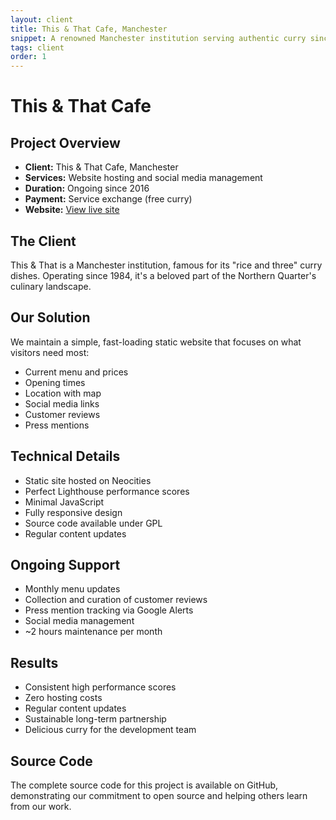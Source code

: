 ```yaml
---
layout: client
title: This & That Cafe, Manchester
snippet: A renowned Manchester institution serving authentic curry since 1984
tags: client
order: 1
---
```


# This & That Cafe

## Project Overview
- **Client:** This & That Cafe, Manchester
- **Services:** Website hosting and social media management
- **Duration:** Ongoing since 2016
- **Payment:** Service exchange (free curry)
- **Website:** [View live site](https://thisandthatcafe.neocities.org)

## The Client
This & That is a Manchester institution, famous for its "rice and three" curry dishes. Operating since 1984, it's a beloved part of the Northern Quarter's culinary landscape.

## Our Solution
We maintain a simple, fast-loading static website that focuses on what visitors need most:
- Current menu and prices
- Opening times
- Location with map
- Social media links
- Customer reviews
- Press mentions

## Technical Details
- Static site hosted on Neocities
- Perfect Lighthouse performance scores
- Minimal JavaScript
- Fully responsive design
- Source code available under GPL
- Regular content updates

## Ongoing Support
- Monthly menu updates
- Collection and curation of customer reviews
- Press mention tracking via Google Alerts
- Social media management
- ~2 hours maintenance per month

## Results
- Consistent high performance scores
- Zero hosting costs
- Regular content updates
- Sustainable long-term partnership
- Delicious curry for the development team

## Source Code
The complete source code for this project is available on GitHub, demonstrating our commitment to open source and helping others learn from our work.
